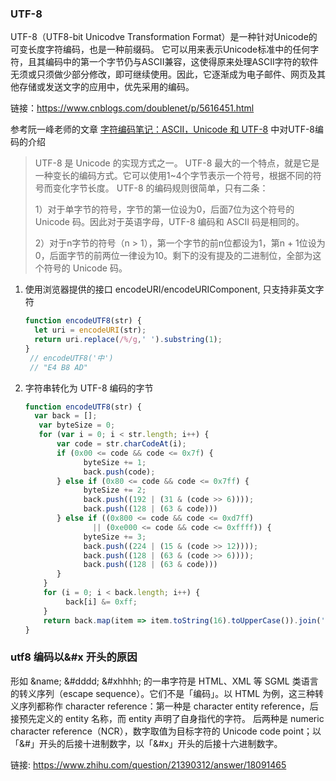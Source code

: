 ### UTF-8

UTF-8（UTF8-bit Unicodve Transformation Format）是一种针对Unicode的可变长度字符编码，也是一种前缀码。
它可以用来表示Unicode标准中的任何字符，且其编码中的第一个字节仍与ASCII兼容，这使得原来处理ASCII字符的软件无须或只须做少部分修改，即可继续使用。因此，它逐渐成为电子邮件、网页及其他存储或发送文字的应用中，优先采用的编码。

链接：https://www.cnblogs.com/doublenet/p/5616451.html

参考阮一峰老师的文章 [字符编码笔记：ASCII，Unicode 和 UTF-8](http://www.ruanyifeng.com/blog/2007/10/ascii_unicode_and_utf-8.html) 中对UTF-8编码的介绍
>UTF-8 是 Unicode 的实现方式之一。
  UTF-8 最大的一个特点，就是它是一种变长的编码方式。它可以使用1~4个字节表示一个符号，根据不同的符号而变化字节长度。
> UTF-8 的编码规则很简单，只有二条：
> 
>  1）对于单字节的符号，字节的第一位设为0，后面7位为这个符号的 Unicode 码。因此对于英语字母，UTF-8 编码和 ASCII 码是相同的。
> 
>  2）对于n字节的符号（n > 1），第一个字节的前n位都设为1，第n + 1位设为0，后面字节的前两位一律设为10。剩下的没有提及的二进制位，全部为这个符号的 Unicode 码。
>

1. 使用浏览器提供的接口 encodeURI/encodeURIComponent, 只支持非英文字符
   ```JavaScript
   function encodeUTF8(str) {
     let uri = encodeURI(str);
     return uri.replace(/%/g,' ').substring(1);
   }
    // encodeUTF8('中')
    // "E4 B8 AD"
   ```
2. 字符串转化为 UTF-8 编码的字节
   ```JavaScript
   function encodeUTF8(str) {
     var back = [];
      var byteSize = 0;
      for (var i = 0; i < str.length; i++) {
          var code = str.charCodeAt(i);
          if (0x00 <= code && code <= 0x7f) {
                byteSize += 1;
                back.push(code);
          } else if (0x80 <= code && code <= 0x7ff) {
                byteSize += 2;
                back.push((192 | (31 & (code >> 6))));
                back.push((128 | (63 & code)))
          } else if ((0x800 <= code && code <= 0xd7ff) 
                  || (0xe000 <= code && code <= 0xffff)) {
                byteSize += 3;
                back.push((224 | (15 & (code >> 12))));
                back.push((128 | (63 & (code >> 6))));
                back.push((128 | (63 & code)))
          }
       }
       for (i = 0; i < back.length; i++) {
            back[i] &= 0xff;
       }
       return back.map(item => item.toString(16).toUpperCase()).join(' ');
   }
   
   ```
### utf8 编码以&#x 开头的原因
形如 &name; &#dddd; &#xhhhh; 的一串字符是 HTML、XML 等 SGML 类语言的转义序列（escape sequence）。它们不是「编码」。以 HTML 为例，这三种转义序列都称作 character reference：第一种是 character entity reference，后接预先定义的 entity 名称，而 entity 声明了自身指代的字符。
后两种是 numeric character reference（NCR），数字取值为目标字符的 Unicode code point；以「&#」开头的后接十进制数字，以「&#x」开头的后接十六进制数字。

链接: https://www.zhihu.com/question/21390312/answer/18091465
